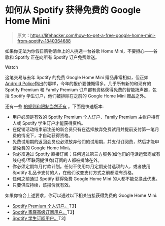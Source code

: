 # 如何从 Spotify 获得免费的 Google Home Mini

> 原文：<https://lifehacker.com/how-to-get-a-free-google-home-mini-from-spotify-1840364688>

如果你无法为你假日购物清单上的人挑选一台谷歌 Home Mini，不要担心——谷歌和 Spotify 正在向所有 Spotify 订户免费赠送。

Watch

这笔交易与去年 Spotify 的免费 Google Home Mini 赠品非常相似，但正如[Android Police](https://www.androidpolice.com/2019/12/11/spotify-free-google-home-mini/)指出的那样，今年的报价要慷慨得多。几乎所有新的和现有的 Spotify Premium 和 Family Premium 订户都有资格获得免费的智能扬声器，包括 Spotify 学生订户，他们被排除在之前的 Google Home Mini 赠品之外。

还有一些 [的规则和限制当然还有](https://www.spotify.com/us/legal/premium-supplemental-offer-terms/) 。下面是快速版本:

*   用户必须是有效的 Spotify Premium 个人订户、Family Premium 主帐户持有人或 Spotify 学生订户才能获得资格。
*   在促销活动结束前注册的新会员只有在选择放弃免费试用并提前支付第一笔月费的情况下，才自动获得资格。
*   免费试用期的返回会员也必须放弃他们的试用期，并支付订阅费，然后才能申请免费的 Google Home Mini。
*   你必须通过 Spotify 直接订阅；任何通过第三方服务(如他们的电话运营商或有线电视/互联网提供商)订阅的人都被排除在外。
*   你必须定期每月付款计划。任何不使用每月定期支付选项的人，或者使用 Spotify 礼品卡支付的人，在他们改变支付方式之前都没有资格。
*   任何之前通过 Spotify 获得免费 Google Home Mini 的人都不能兑换此优惠。
*   只要供应持续，该报价就有效。

如果你符合上述要求，你可以通过以下相关链接获得免费的 Google Home Mini:

*   [Spotify Premium 个人订户。](https://www.spotify.com/us/premium/)T3】
*   [Spotify 家庭高级订阅用户。](https://www.spotify.com/us/family/)T3】
*   [Spotify 学生订阅用户。](https://www.spotify.com/us/student/)T3】